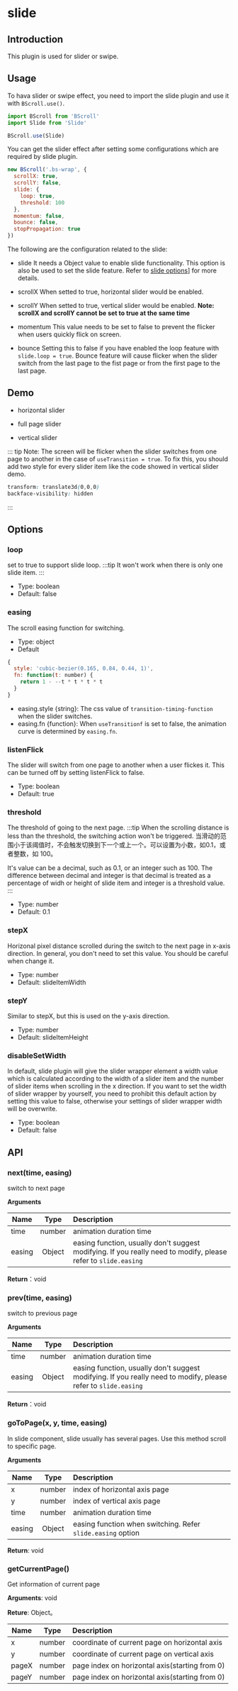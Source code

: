 # slide

## Introduction

This plugin is used for slider or swipe.

## Usage

To hava slider or swipe effect, you need to import the slide plugin and use it with `BScroll.use()`.

```js
import BScroll from 'BScroll'
import Slide from 'Slide'

BScroll.use(Slide)
```

You can get the slider effect after setting some configurations which are required by slide plugin.

```js
new BScroll('.bs-wrap', {
  scrollX: true,
  scrollY: false,
  slide: {
    loop: true,
    threshold: 100
  },
  momentum: false,
  bounce: false,
  stopPropagation: true
})
```

The following are the configuration related to the slide:

- slide
  It needs a Object value to enable slide functionality. This option is also be used to set the slide feature. Refer to [slide options](./slide.html#options)] for more details.

- scrollX
  When setted to true, horizontal slider would be enabled.

- scrollY
  When setted to true, vertical slider would be enabled. **Note: scrollX and scrollY cannot be set to true at the same time**

- momentum
  This value needs to be set to false to prevent the flicker when users quickly flick on screen.

- bounce
  Setting this to false if you have enabled the loop feature with `slide.loop = true`. Bounce feature will cause flicker when the slider switch from the last page to the fist page or from the first page to the last page.

## Demo

- horizontal slider

<demo>
  <template slot="code-template">
    <<< @/example/vue/components/slide/banner.vue?template
  </template>
  <template slot="code-script">
    <<< @/example/vue/components/slide/banner.vue?script
  </template>
  <template slot="code-style">
    <<< @/example/vue/components/slide/banner.vue?style
  </template>
  <slide-banner slot="demo"></slide-banner>
</demo>

- full page slider

<demo>
  <template slot="code-template">
    <<< @/example/vue/components/slide/fullpage.vue?template
  </template>
  <template slot="code-script">
    <<< @/example/vue/components/slide/fullpage.vue?script
  </template>
  <template slot="code-style">
    <<< @/example/vue/components/slide/fullpage.vue?style
  </template>
  <slide-fullpage slot="demo"></slide-fullpage>
</demo>

- vertical slider

<demo>
  <template slot="code-template">
    <<< @/example/vue/components/zoom/vertical.vue?template
  </template>
  <template slot="code-script">
    <<< @/example/vue/components/zoom/vertical.vue?script
  </template>
  <template slot="code-style">
    <<< @/example/vue/components/zoom/vertical.vue?style
  </template>
  <slide-vertical slot="demo"></slide-vertical>
</demo>

::: tip
Note: The screen will be flicker when the slider switches from one page to another in the case of `useTransition = true`. To fix this, you should add two style for every slider item like the code showed in vertical slider demo.

```css
transform: translate3d(0,0,0)
backface-visibility: hidden
```
:::

## Options

### loop
set to true to support slide loop.
:::tip
It won't work when there is only one slide item.
:::
- Type: boolean
- Default: false

### easing
The scroll easing function for switching.
- Type: object
- Default
```js
{
  style: 'cubic-bezier(0.165, 0.84, 0.44, 1)',
  fn: function(t: number) {
    return 1 - --t * t * t * t
  }
}
```
- easing.style {string}: The css value of `transition-timing-function` when the slider switches.
- easing.fn {function}: When `useTransitionf` is set to false, the animation curve is determined by `easing.fn`.

### listenFlick

The slider will switch from one page to another when a user flickes it. This can be turned off by setting listenFlick to false.
- Type: boolean
- Default: true

### threshold

The threshold of going to the next page.
:::tip
When the scrolling distance is less than the threshold, the switching action won't be triggered.
当滑动的范围小于该阈值时，不会触发切换到下一个或上一个。可以设置为小数，如0.1，或者整数，如 100。

It's value can be a decimal, such as 0.1, or an integer such as 100. The difference between decimal and integer is that decimal is treated as a percentage of widh or height of slide item and integer is a threshold value.
:::
- Type: number
- Default: 0.1

### stepX
Horizonal pixel distance scrolled during the switch to the next page in x-axis direction. In general, you don't need to set this value. You should be careful when change it.
- Type: number
- Default: slideItemWidth


### stepY
Similar to stepX, but this is used on the y-axis direction.
- Type: number
- Default: slideItemHeight

### disableSetWidth
In default, slide plugin will give the slider wrapper element a width value which is calculated according to the width of a slider item and the number of slider items when scrolling in the x direction. If you want to set the width of slider wrapper by yourself, you need to prohibit this default action by setting this value to false, otherwise your settings of slider wrapper width will be overwrite.
- Type: boolean
- Default: false

## API

### next(time, easing)
switch to next page

**Arguments**

|Name|Type|Description|
|----------|:-----:|:-----------|
|time|number|animation duration time|
|easing|Object|easing function, usually don't suggest modifying. If you really need to modify, please refer to `slide.easing`|

**Return**：void

### prev(time, easing)
switch to previous page

**Arguments**

|Name|Type|Description|
|----------|:-----:|:-----------|
|time|number|animation duration time|
|easing|Object|easing function, usually don't suggest modifying. If you really need to modify, please refer to `slide.easing`|

**Return**：void

### goToPage(x, y, time, easing)
In slide component, slide usually has several pages. Use this method scroll to specific page.

**Arguments**

|Name|Type|Description|
|----------|:-----:|:-----------|
|x|number|index of horizontal axis page|
|y|number|index of vertical axis page|
|time|number|animation duration time|
|easing|Object|easing function when switching. Refer `slide.easing` option|

**Return**: void

### getCurrentPage()
Get information of current page

**Arguments**: void

**Reture**: Object。

|Name|Type|Description|
|----------|:-----:|:-----------|
|x|number|coordinate of current page on horizontal axis|
|y|number|coordinate of current page on vertical axis|
|pageX|number| page index on horizontal axis(starting from 0)|
|pageY|number| page index on horizontal axis(starting from 0)|
